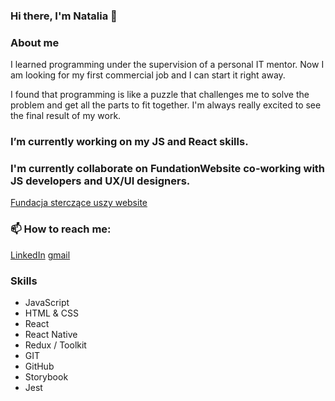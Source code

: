### Hi there, I'm Natalia 👋 

<!--
**nata-kab/nata-kab** is a ✨ _special_ ✨ repository because its `README.md` (this file) appears on your GitHub profile.

Here are some ideas to get you started:

- 🔭 I’m currently working on ...
- 🌱 I’m currently learning ...
- 👯 I’m looking to collaborate on ...
- 🤔 I’m looking for help with ...
- 💬 Ask me about ...
- 📫 How to reach me: ...
- 😄 Pronouns: ...
- ⚡ Fun fact: ...
-->
###  About me

I learned programming under the supervision of a personal IT mentor. Now I am
looking for my first commercial job and I can start it right away.

I found that programming is like a puzzle that challenges me to solve the problem
and get all the parts to fit together. I'm always really excited to see the final result
of my work.



###  I’m currently working on my JS and React skills.

###  I'm currently collaborate on FundationWebsite co-working with JS developers and UX/UI designers.
   [Fundacja sterczące uszy website](https://github.com/Fundacja-Sterczace-Uszy/website)
   
###  📫 How to reach me:
[LinkedIn](https://www.linkedin.com/in/nataliakabala/) [gmail](nata.kabala@gmail.com)

###  Skills 

- JavaScript
- HTML & CSS
- React
- React Native
- Redux / Toolkit 
- GIT
- GitHub
- Storybook
- Jest
